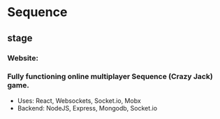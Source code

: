 # Sequence
## stage
### Website: 

### Fully functioning online multiplayer Sequence (Crazy Jack) game.
  - Uses: React, Websockets, Socket.io, Mobx
  - Backend: NodeJS, Express, Mongodb, Socket.io
